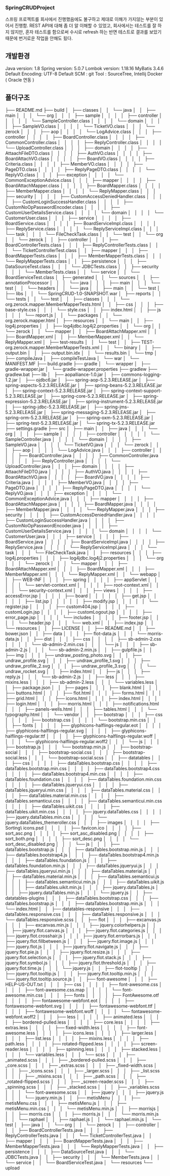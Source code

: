 ### SpringCRUDProject
스프링 프로젝트를 회사에서 진행했음에도 불구하고 제대로 이해가 가지않는 부분이 있어서 진행함.
REST API에 대해 좀 더 알 이해할 수 있었고, 회사에서는 테스트를 잘 하지 않지만, 혼자 테스트를 함으로써 수시로 refresh 하는 반면 테스트로 결과를 보았기 때문에 번거로운 작업을 안해도 됬다.


## 개발환경
   
Java version: 1.8
Spring version: 5.0.7
Lombok version: 1.18.16
MyBatis 3.4.6
Default Encoding: UTF-8
Default SCM : git
Tool : SourceTree, Intellij
Docker ( Oracle 연동 )

## 폴더구조

├── README.md
├── build
│   ├── classes
│   │   └── java
│   │       ├── main
│   │       │   └── org
│   │       │       ├── sample
│   │       │       │   ├── controller
│   │       │       │   │   └── SampleController.class
│   │       │       │   └── domain
│   │       │       │       ├── SampleVO.class
│   │       │       │       └── TicketVO.class
│   │       │       └── zerock
│   │       │           ├── aop
│   │       │           │   └── LogAdvice.class
│   │       │           ├── controller
│   │       │           │   ├── BoardController.class
│   │       │           │   ├── CommonController.class
│   │       │           │   ├── ReplyController.class
│   │       │           │   └── UploadController.class
│   │       │           ├── domain
│   │       │           │   ├── AttaachFileDTO.class
│   │       │           │   ├── AuthVO.class
│   │       │           │   ├── BoardAttachVO.class
│   │       │           │   ├── BoardVO.class
│   │       │           │   ├── Criteria.class
│   │       │           │   ├── MemberVO.class
│   │       │           │   ├── PageDTO.class
│   │       │           │   ├── ReplyPageDTO.class
│   │       │           │   └── ReplyVO.class
│   │       │           ├── exception
│   │       │           │   └── CommonExceptionAdvice.class
│   │       │           ├── mapper
│   │       │           │   ├── BoardAttachMapper.class
│   │       │           │   ├── BoardMapper.class
│   │       │           │   ├── MemberMapper.class
│   │       │           │   └── ReplyMapper.class
│   │       │           ├── security
│   │       │           │   ├── CustomAccessDeniedHandler.class
│   │       │           │   ├── CustomLoginSuccessHandler.class
│   │       │           │   ├── CustomNoOpPasswordEncoder.class
│   │       │           │   ├── CustomUserDetailsService.class
│   │       │           │   └── domain
│   │       │           │       └── CustomerUser.class
│   │       │           ├── service
│   │       │           │   ├── BoardService.class
│   │       │           │   ├── BoardServiceImpl.class
│   │       │           │   ├── ReplyService.class
│   │       │           │   └── ReplyServiceImpl.class
│   │       │           └── task
│   │       │               └── FileCheckTask.class
│   │       └── test
│   │           └── org
│   │               └── zerock
│   │                   ├── controller
│   │                   │   ├── BoardControllerTests.class
│   │                   │   ├── ReplyControllerTests.class
│   │                   │   └── TicketControllerTest.class
│   │                   ├── mapper
│   │                   │   ├── BoardMapperTests.class
│   │                   │   ├── MemberMapperTests.class
│   │                   │   └── ReplyMapperTests.class
│   │                   ├── persistence
│   │                   │   ├── DataSourceTest.class
│   │                   │   └── JDBCTests.class
│   │                   ├── security
│   │                   │   └── MemberTests.class
│   │                   └── service
│   │                       └── BoardServiceTest.class
│   ├── generated
│   │   └── sources
│   │       ├── annotationProcessor
│   │       │   └── java
│   │       │       ├── main
│   │       │       └── test
│   │       └── headers
│   │           └── java
│   │               ├── main
│   │               └── test
│   ├── libs
│   │   └── SpringCRUD-1.0-SNAPSHOT.war
│   ├── reports
│   │   └── tests
│   │       └── test
│   │           ├── classes
│   │           │   └── org.zerock.mapper.MemberMapperTests.html
│   │           ├── css
│   │           │   ├── base-style.css
│   │           │   └── style.css
│   │           ├── index.html
│   │           ├── js
│   │           │   └── report.js
│   │           └── packages
│   │               └── org.zerock.mapper.html
│   ├── resources
│   │   └── main
│   │       ├── log4j.properties
│   │       ├── log4jdbc.log4j2.properties
│   │       └── org
│   │           └── zerock
│   │               └── mapper
│   │                   ├── BoardAttachMapper.xml
│   │                   ├── BoardMapper.xml
│   │                   ├── MemberMapper.xml
│   │                   └── ReplyMapper.xml
│   ├── test-results
│   │   └── test
│   │       ├── TEST-org.zerock.mapper.MemberMapperTests.xml
│   │       └── binary
│   │           ├── output.bin
│   │           ├── output.bin.idx
│   │           └── results.bin
│   └── tmp
│       ├── compileJava
│       ├── compileTestJava
│       └── war
│           └── MANIFEST.MF
├── build.gradle
├── gradle
│   └── wrapper
│       ├── gradle-wrapper.jar
│       └── gradle-wrapper.properties
├── gradlew
├── gradlew.bat
├── lib
│   ├── aopalliance-1.0.jar
│   ├── commons-logging-1.2.jar
│   ├── ojdbc6.jar
│   ├── spring-aop-5.2.3.RELEASE.jar
│   ├── spring-aspects-5.2.3.RELEASE.jar
│   ├── spring-beans-5.2.3.RELEASE.jar
│   ├── spring-context-5.2.3.RELEASE.jar
│   ├── spring-context-support-5.2.3.RELEASE.jar
│   ├── spring-core-5.2.3.RELEASE.jar
│   ├── spring-expression-5.2.3.RELEASE.jar
│   ├── spring-instrument-5.2.3.RELEASE.jar
│   ├── spring-jdbc-5.2.3.RELEASE.jar
│   ├── spring-jms-5.2.3.RELEASE.jar
│   ├── spring-messaging-5.2.3.RELEASE.jar
│   ├── spring-orm-5.2.3.RELEASE.jar
│   ├── spring-oxm-5.2.3.RELEASE.jar
│   ├── spring-test-5.2.3.RELEASE.jar
│   └── spring-tx-5.2.3.RELEASE.jar
├── settings.gradle
├── src
│   ├── main
│   │   ├── java
│   │   │   └── org
│   │   │       ├── sample
│   │   │       │   ├── controller
│   │   │       │   │   └── SampleController.java
│   │   │       │   └── domain
│   │   │       │       ├── SampleVO.java
│   │   │       │       └── TicketVO.java
│   │   │       └── zerock
│   │   │           ├── aop
│   │   │           │   └── LogAdvice.java
│   │   │           ├── controller
│   │   │           │   ├── BoardController.java
│   │   │           │   ├── CommonController.java
│   │   │           │   ├── ReplyController.java
│   │   │           │   └── UploadController.java
│   │   │           ├── domain
│   │   │           │   ├── AttaachFileDTO.java
│   │   │           │   ├── AuthVO.java
│   │   │           │   ├── BoardAttachVO.java
│   │   │           │   ├── BoardVO.java
│   │   │           │   ├── Criteria.java
│   │   │           │   ├── MemberVO.java
│   │   │           │   ├── PageDTO.java
│   │   │           │   ├── ReplyPageDTO.java
│   │   │           │   └── ReplyVO.java
│   │   │           ├── exception
│   │   │           │   └── CommonExceptionAdvice.java
│   │   │           ├── mapper
│   │   │           │   ├── BoardAttachMapper.java
│   │   │           │   ├── BoardMapper.java
│   │   │           │   ├── MemberMapper.java
│   │   │           │   └── ReplyMapper.java
│   │   │           ├── security
│   │   │           │   ├── CustomAccessDeniedHandler.java
│   │   │           │   ├── CustomLoginSuccessHandler.java
│   │   │           │   ├── CustomNoOpPasswordEncoder.java
│   │   │           │   ├── CustomUserDetailsService.java
│   │   │           │   └── domain
│   │   │           │       └── CustomerUser.java
│   │   │           ├── service
│   │   │           │   ├── BoardService.java
│   │   │           │   ├── BoardServiceImpl.java
│   │   │           │   ├── ReplyService.java
│   │   │           │   └── ReplyServiceImpl.java
│   │   │           └── task
│   │   │               └── FileCheckTask.java
│   │   ├── resources
│   │   │   ├── log4j.properties
│   │   │   ├── log4jdbc.log4j2.properties
│   │   │   └── org
│   │   │       └── zerock
│   │   │           └── mapper
│   │   │               ├── BoardAttachMapper.xml
│   │   │               ├── BoardMapper.xml
│   │   │               ├── MemberMapper.xml
│   │   │               └── ReplyMapper.xml
│   │   └── webapp
│   │       ├── WEB-INF
│   │       │   ├── spring
│   │       │   │   ├── appServlet
│   │       │   │   │   └── servlet-context.xml
│   │       │   │   ├── root-context.xml
│   │       │   │   └── security-context.xml
│   │       │   ├── views
│   │       │   │   ├── accessError.jsp
│   │       │   │   ├── board
│   │       │   │   │   ├── get.jsp
│   │       │   │   │   ├── list.jsp
│   │       │   │   │   ├── modify.jsp
│   │       │   │   │   └── register.jsp
│   │       │   │   ├── custom404.jsp
│   │       │   │   ├── customLogin.jsp
│   │       │   │   ├── customLogout.jsp
│   │       │   │   ├── error_page.jsp
│   │       │   │   └── includes
│   │       │   │       ├── footer.jsp
│   │       │   │       └── header.jsp
│   │       │   └── web.xml
│   │       ├── index.jsp
│   │       └── resources
│   │           ├── LICENSE
│   │           ├── README.md
│   │           ├── bower.json
│   │           ├── data
│   │           │   ├── flot-data.js
│   │           │   └── morris-data.js
│   │           ├── dist
│   │           │   ├── css
│   │           │   │   ├── sb-admin-2.css
│   │           │   │   └── sb-admin-2.min.css
│   │           │   └── js
│   │           │       ├── sb-admin-2.js
│   │           │       └── sb-admin-2.min.js
│   │           ├── gulpfile.js
│   │           ├── img
│   │           │   ├── undraw_posting_photo.svg
│   │           │   ├── undraw_profile.svg
│   │           │   ├── undraw_profile_1.svg
│   │           │   ├── undraw_profile_2.svg
│   │           │   ├── undraw_profile_3.svg
│   │           │   └── undraw_rocket.svg
│   │           ├── index.html
│   │           ├── js
│   │           │   ├── reply.js
│   │           │   └── sb-admin-2.js
│   │           ├── less
│   │           │   ├── mixins.less
│   │           │   ├── sb-admin-2.less
│   │           │   └── variables.less
│   │           ├── package.json
│   │           ├── pages
│   │           │   ├── blank.html
│   │           │   ├── buttons.html
│   │           │   ├── flot.html
│   │           │   ├── forms.html
│   │           │   ├── grid.html
│   │           │   ├── icons.html
│   │           │   ├── index.html
│   │           │   ├── login.html
│   │           │   ├── morris.html
│   │           │   ├── notifications.html
│   │           │   ├── panels-wells.html
│   │           │   ├── tables.html
│   │           │   └── typography.html
│   │           └── vendor
│   │               ├── bootstrap
│   │               │   ├── css
│   │               │   │   ├── bootstrap.css
│   │               │   │   └── bootstrap.min.css
│   │               │   ├── fonts
│   │               │   │   ├── glyphicons-halflings-regular.eot
│   │               │   │   ├── glyphicons-halflings-regular.svg
│   │               │   │   ├── glyphicons-halflings-regular.ttf
│   │               │   │   ├── glyphicons-halflings-regular.woff
│   │               │   │   └── glyphicons-halflings-regular.woff2
│   │               │   └── js
│   │               │       ├── bootstrap.js
│   │               │       └── bootstrap.min.js
│   │               ├── bootstrap-social
│   │               │   ├── bootstrap-social.css
│   │               │   ├── bootstrap-social.less
│   │               │   └── bootstrap-social.scss
│   │               ├── datatables
│   │               │   ├── css
│   │               │   │   ├── dataTables.bootstrap.css
│   │               │   │   ├── dataTables.bootstrap.min.css
│   │               │   │   ├── dataTables.bootstrap4.css
│   │               │   │   ├── dataTables.bootstrap4.min.css
│   │               │   │   ├── dataTables.foundation.css
│   │               │   │   ├── dataTables.foundation.min.css
│   │               │   │   ├── dataTables.jqueryui.css
│   │               │   │   ├── dataTables.jqueryui.min.css
│   │               │   │   ├── dataTables.material.css
│   │               │   │   ├── dataTables.material.min.css
│   │               │   │   ├── dataTables.semanticui.css
│   │               │   │   ├── dataTables.semanticui.min.css
│   │               │   │   ├── dataTables.uikit.css
│   │               │   │   ├── dataTables.uikit.min.css
│   │               │   │   ├── jquery.dataTables.css
│   │               │   │   ├── jquery.dataTables.min.css
│   │               │   │   └── jquery.dataTables_themeroller.css
│   │               │   ├── images
│   │               │   │   ├── Sorting\ icons.psd
│   │               │   │   ├── favicon.ico
│   │               │   │   ├── sort_asc.png
│   │               │   │   ├── sort_asc_disabled.png
│   │               │   │   ├── sort_both.png
│   │               │   │   ├── sort_desc.png
│   │               │   │   └── sort_desc_disabled.png
│   │               │   └── js
│   │               │       ├── dataTables.bootstrap.js
│   │               │       ├── dataTables.bootstrap.min.js
│   │               │       ├── dataTables.bootstrap4.js
│   │               │       ├── dataTables.bootstrap4.min.js
│   │               │       ├── dataTables.foundation.js
│   │               │       ├── dataTables.foundation.min.js
│   │               │       ├── dataTables.jqueryui.js
│   │               │       ├── dataTables.jqueryui.min.js
│   │               │       ├── dataTables.material.js
│   │               │       ├── dataTables.material.min.js
│   │               │       ├── dataTables.semanticui.js
│   │               │       ├── dataTables.semanticui.min.js
│   │               │       ├── dataTables.uikit.js
│   │               │       ├── dataTables.uikit.min.js
│   │               │       ├── jquery.dataTables.js
│   │               │       ├── jquery.dataTables.min.js
│   │               │       └── jquery.js
│   │               ├── datatables-plugins
│   │               │   ├── dataTables.bootstrap.css
│   │               │   ├── dataTables.bootstrap.js
│   │               │   ├── dataTables.bootstrap.min.js
│   │               │   └── index.html
│   │               ├── datatables-responsive
│   │               │   ├── dataTables.responsive.css
│   │               │   ├── dataTables.responsive.js
│   │               │   └── dataTables.responsive.scss
│   │               ├── flot
│   │               │   ├── excanvas.js
│   │               │   ├── excanvas.min.js
│   │               │   ├── jquery.colorhelpers.js
│   │               │   ├── jquery.flot.canvas.js
│   │               │   ├── jquery.flot.categories.js
│   │               │   ├── jquery.flot.crosshair.js
│   │               │   ├── jquery.flot.errorbars.js
│   │               │   ├── jquery.flot.fillbetween.js
│   │               │   ├── jquery.flot.image.js
│   │               │   ├── jquery.flot.js
│   │               │   ├── jquery.flot.navigate.js
│   │               │   ├── jquery.flot.pie.js
│   │               │   ├── jquery.flot.resize.js
│   │               │   ├── jquery.flot.selection.js
│   │               │   ├── jquery.flot.stack.js
│   │               │   ├── jquery.flot.symbol.js
│   │               │   ├── jquery.flot.threshold.js
│   │               │   ├── jquery.flot.time.js
│   │               │   └── jquery.js
│   │               ├── flot-tooltip
│   │               │   ├── jquery.flot.tooltip.js
│   │               │   ├── jquery.flot.tooltip.min.js
│   │               │   └── jquery.flot.tooltip.source.js
│   │               ├── font-awesome
│   │               │   ├── HELP-US-OUT.txt
│   │               │   ├── css
│   │               │   │   ├── font-awesome.css
│   │               │   │   ├── font-awesome.css.map
│   │               │   │   └── font-awesome.min.css
│   │               │   ├── fonts
│   │               │   │   ├── FontAwesome.otf
│   │               │   │   ├── fontawesome-webfont.eot
│   │               │   │   ├── fontawesome-webfont.svg
│   │               │   │   ├── fontawesome-webfont.ttf
│   │               │   │   ├── fontawesome-webfont.woff
│   │               │   │   └── fontawesome-webfont.woff2
│   │               │   ├── less
│   │               │   │   ├── animated.less
│   │               │   │   ├── bordered-pulled.less
│   │               │   │   ├── core.less
│   │               │   │   ├── extras.less
│   │               │   │   ├── fixed-width.less
│   │               │   │   ├── font-awesome.less
│   │               │   │   ├── icons.less
│   │               │   │   ├── larger.less
│   │               │   │   ├── list.less
│   │               │   │   ├── mixins.less
│   │               │   │   ├── path.less
│   │               │   │   ├── rotated-flipped.less
│   │               │   │   ├── screen-reader.less
│   │               │   │   ├── spinning.less
│   │               │   │   ├── stacked.less
│   │               │   │   └── variables.less
│   │               │   └── scss
│   │               │       ├── _animated.scss
│   │               │       ├── _bordered-pulled.scss
│   │               │       ├── _core.scss
│   │               │       ├── _extras.scss
│   │               │       ├── _fixed-width.scss
│   │               │       ├── _icons.scss
│   │               │       ├── _larger.scss
│   │               │       ├── _list.scss
│   │               │       ├── _mixins.scss
│   │               │       ├── _path.scss
│   │               │       ├── _rotated-flipped.scss
│   │               │       ├── _screen-reader.scss
│   │               │       ├── _spinning.scss
│   │               │       ├── _stacked.scss
│   │               │       ├── _variables.scss
│   │               │       └── font-awesome.scss
│   │               ├── jquery
│   │               │   ├── jquery.js
│   │               │   └── jquery.min.js
│   │               ├── metisMenu
│   │               │   ├── metisMenu.css
│   │               │   ├── metisMenu.js
│   │               │   ├── metisMenu.min.css
│   │               │   └── metisMenu.min.js
│   │               ├── morrisjs
│   │               │   ├── morris.css
│   │               │   ├── morris.js
│   │               │   └── morris.min.js
│   │               └── raphael
│   │                   ├── raphael.js
│   │                   └── raphael.min.js
│   └── test
│       ├── java
│       │   └── org
│       │       └── zerock
│       │           ├── controller
│       │           │   ├── BoardControllerTests.java
│       │           │   ├── ReplyControllerTests.java
│       │           │   └── TicketControllerTest.java
│       │           ├── mapper
│       │           │   ├── BoardMapperTests.java
│       │           │   ├── MemberMapperTests.java
│       │           │   └── ReplyMapperTests.java
│       │           ├── persistence
│       │           │   ├── DataSourceTest.java
│       │           │   └── JDBCTests.java
│       │           ├── security
│       │           │   └── MemberTests.java
│       │           └── service
│       │               └── BoardServiceTest.java
│       └── resources
└── upload
